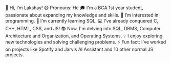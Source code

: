 👋 Hi, I’m Lakshay! 
😄 Pronouns: He
🎓 I'm a BCA 1st year student, passionate about expanding my knowledge and skills.
👀 I’m interested in programming.
🌱 I’m currently learning SQL.
💻 I've already conquered C, C++, HTML, CSS, and JS!
📚 Now, I'm delving into SQL, DBMS, Computer Architecture and Organization, and Operating Systems.
💡 I enjoy exploring new technologies and solving challenging problems.
⚡ Fun fact: I've worked on projects like Spotify and Jarvis AI Assistant and 10 other normal JS projects.


